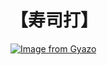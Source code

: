 # 【寿司打】 #

[![Image from Gyazo](https://i.gyazo.com/b816cbbeeee7b4d93529eedbcba97161.jpg)](https://gyazo.com/b816cbbeeee7b4d93529eedbcba97161)
